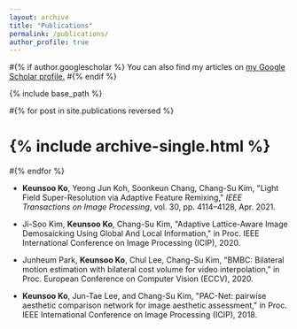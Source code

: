 ```yaml
---
layout: archive
title: "Publications"
permalink: /publications/
author_profile: true
---
```


#{% if author.googlescholar %}
  You can also find my articles on <u><a href="https://scholar.google.co.kr/citations?user=stpMbagAAAAJ&hl=ko">my Google Scholar profile</a>.</u>
#{% endif %}

{% include base_path %}

#{% for post in site.publications reversed %}
#  {% include archive-single.html %}
#{% endfor %}

* **Keunsoo Ko**, Yeong Jun Koh, Soonkeun Chang, Chang-Su Kim, "Light Field Super-Resolution via Adaptive Feature Remixing," <i>IEEE Transactions on Image Processing</i>, vol. 30, pp. 4114–4128, Apr. 2021.

* Ji-Soo Kim, **Keunsoo Ko**, Chang-Su Kim, "Adaptive Lattice-Aware Image Demosaicking Using Global And Local Information," in Proc. IEEE International Conference on Image Processing (ICIP), 2020.

* Junheum Park, **Keunsoo Ko**, Chul Lee, Chang-Su Kim, "BMBC: Bilateral motion estimation with bilateral cost volume for video interpolation," in Proc. European Conference on Computer Vision (ECCV), 2020.

* **Keunsoo Ko**, Jun-Tae Lee, and Chang-Su Kim, "PAC-Net: pairwise aesthetic comparison network for image aesthetic assessment," in Proc. IEEE International Conference on Image Processing (ICIP), 2018.
